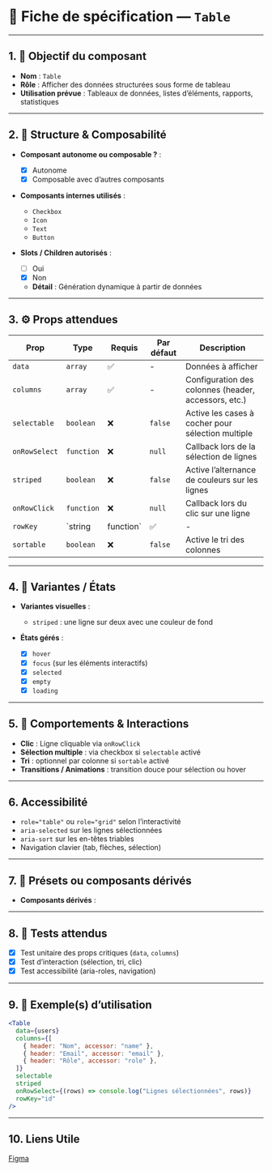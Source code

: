 # 📄 Fiche de spécification — `Table`

---

## 1. 🔎 Objectif du composant

- **Nom** : `Table`
- **Rôle** : Afficher des données structurées sous forme de tableau
- **Utilisation prévue** : Tableaux de données, listes d’éléments, rapports, statistiques

---

## 2. 🧱 Structure & Composabilité

- **Composant autonome ou composable ?** :
    - [x] Autonome
    - [x] Composable avec d’autres composants

- **Composants internes utilisés** :
    - `Checkbox`
    - `Icon`
    - `Text`
    - `Button`

- **Slots / Children autorisés** :
    - [ ] Oui
    - [x] Non
    - **Détail** : Génération dynamique à partir de données

---

## 3. ⚙️ Props attendues

| Prop              | Type              | Requis | Par défaut     | Description                                              |
|-------------------|-------------------|--------|----------------|----------------------------------------------------------|
| `data`            | `array`           | ✅     | -              | Données à afficher                                       |
| `columns`         | `array`           | ✅     | -              | Configuration des colonnes (header, accessors, etc.)     |
| `selectable`      | `boolean`         | ❌     | `false`        | Active les cases à cocher pour sélection multiple        |
| `onRowSelect`     | `function`        | ❌     | `null`         | Callback lors de la sélection de lignes                  |
| `striped`         | `boolean`         | ❌     | `false`        | Active l’alternance de couleurs sur les lignes           |
| `onRowClick`      | `function`        | ❌     | `null`         | Callback lors du clic sur une ligne                      |
| `rowKey`          | `string | function` | ✅    | -              | Clé unique pour chaque ligne (id ou fonction de mappage) |
| `sortable`        | `boolean`         | ❌     | `false`        | Active le tri des colonnes                               |

---

## 4. 🎨 Variantes / États

- **Variantes visuelles** :
    - `striped` : une ligne sur deux avec une couleur de fond

- **États gérés** :
    - [x] `hover`
    - [x] `focus` (sur les éléments interactifs)
    - [x] `selected`
    - [x] `empty`
    - [x] `loading`

---

## 5. 🧪 Comportements & Interactions

- **Clic** : Ligne cliquable via `onRowClick`
- **Sélection multiple** : via checkbox si `selectable` activé
- **Tri** : optionnel par colonne si `sortable` activé
- **Transitions / Animations** : transition douce pour sélection ou hover

---

## 6. Accessibilité

- `role="table"` ou `role="grid"` selon l’interactivité
- `aria-selected` sur les lignes sélectionnées
- `aria-sort` sur les en-têtes triables
- Navigation clavier (tab, flèches, sélection)

---

## 7. 🧩 Présets ou composants dérivés

- **Composants dérivés** :

---

## 8. 🧪 Tests attendus

- [x] Test unitaire des props critiques (`data`, `columns`)
- [x] Test d’interaction (sélection, tri, clic)
- [x] Test accessibilité (aria-roles, navigation)

---

## 9. 📐 Exemple(s) d’utilisation

```jsx
<Table
  data={users}
  columns={[
    { header: "Nom", accessor: "name" },
    { header: "Email", accessor: "email" },
    { header: "Rôle", accessor: "role" },
  ]}
  selectable
  striped
  onRowSelect={(rows) => console.log("Lignes sélectionnées", rows)}
  rowKey="id"
/>

```
--- 
## 10. Liens Utile
[Figma](https://www.figma.com/design/BE2sfEyiN6lmoEw5l9kXY4/Design-system-V.2?node-id=1135-1960&m=dev)

